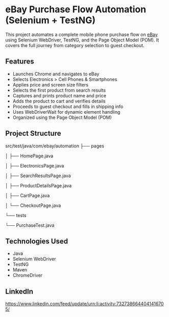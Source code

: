 # eBay Purchase Flow Automation (Selenium + TestNG)

This project automates a complete mobile phone purchase flow on [eBay](https://www.ebay.com) using Selenium WebDriver, TestNG, and the Page Object Model (POM). It covers the full journey from category selection to guest checkout.

## Features

- Launches Chrome and navigates to eBay
- Selects Electronics > Cell Phones & Smartphones
- Applies price and screen size filters
- Selects the first product from search results
- Captures and prints product name and price
- Adds the product to cart and verifies details
- Proceeds to guest checkout and fills in shipping info
- Uses WebDriverWait for dynamic element handling
- Organized using the Page Object Model (POM)

## Project Structure

src/test/java/com/ebay/automation
├── pages

│ ├── HomePage.java

│ ├── ElectronicsPage.java

│ ├── SearchResultsPage.java

│ ├── ProductDetailsPage.java

│ ├── CartPage.java

│ └── CheckoutPage.java

└── tests

└── PurchaseTest.java


## Technologies Used

- Java
- Selenium WebDriver
- TestNG
- Maven
- ChromeDriver

## LinkedIn 
https://www.linkedin.com/feed/update/urn:li:activity:7327386644041416705/
